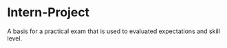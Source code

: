 # Intern-Project
A basis for a practical exam that is used to evaluated expectations and skill level.
